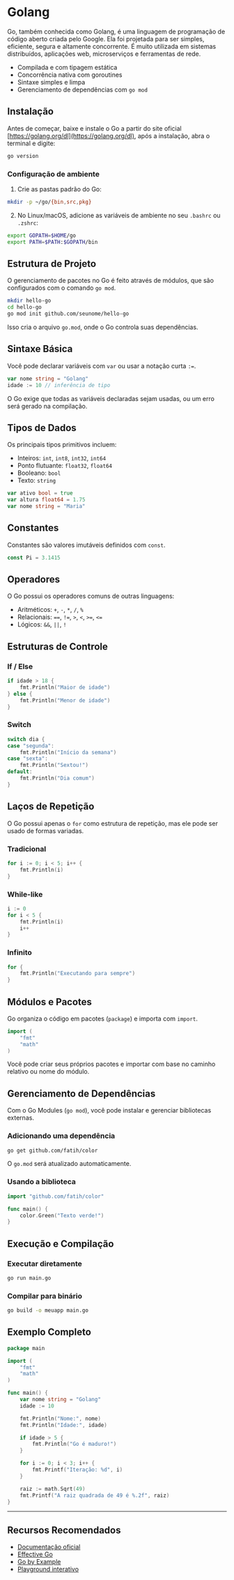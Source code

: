 
# Golang

Go, também conhecida como Golang, é uma linguagem de programação de código aberto criada pelo Google. Ela foi projetada para ser simples, eficiente, segura e altamente concorrente. É muito utilizada em sistemas distribuídos, aplicações web, microserviços e ferramentas de rede.

- Compilada e com tipagem estática
- Concorrência nativa com goroutines
- Sintaxe simples e limpa
- Gerenciamento de dependências com `go mod`

## Instalação

Antes de começar, baixe e instale o Go a partir do site oficial [https://golang.org/dl](https://golang.org/dl), após a instalação, abra o terminal e digite:

```bash
go version
```

### Configuração de ambiente

1. Crie as pastas padrão do Go:

```bash
mkdir -p ~/go/{bin,src,pkg}
```

2. No Linux/macOS, adicione as variáveis de ambiente no seu `.bashrc` ou `.zshrc`:

```bash
export GOPATH=$HOME/go
export PATH=$PATH:$GOPATH/bin
```

## Estrutura de Projeto

O gerenciamento de pacotes no Go é feito através de módulos, que são configurados com o comando `go mod`.

```bash
mkdir hello-go
cd hello-go
go mod init github.com/seunome/hello-go
```

Isso cria o arquivo `go.mod`, onde o Go controla suas dependências.

## Sintaxe Básica

Você pode declarar variáveis com `var` ou usar a notação curta `:=`.

```go
var nome string = "Golang"
idade := 10 // inferência de tipo
```

O Go exige que todas as variáveis declaradas sejam usadas, ou um erro será gerado na compilação.

## Tipos de Dados

Os principais tipos primitivos incluem:

- Inteiros: `int`, `int8`, `int32`, `int64`
- Ponto flutuante: `float32`, `float64`
- Booleano: `bool`
- Texto: `string`

```go
var ativo bool = true
var altura float64 = 1.75
var nome string = "Maria"
```

## Constantes

Constantes são valores imutáveis definidos com `const`.

```go
const Pi = 3.1415
```

## Operadores

O Go possui os operadores comuns de outras linguagens:

- Aritméticos: `+`, `-`, `*`, `/`, `%`
- Relacionais: `==`, `!=`, `>`, `<`, `>=`, `<=`
- Lógicos: `&&`, `||`, `!`

## Estruturas de Controle

### If / Else

```go
if idade > 18 {
    fmt.Println("Maior de idade")
} else {
    fmt.Println("Menor de idade")
}
```

### Switch

```go
switch dia {
case "segunda":
    fmt.Println("Início da semana")
case "sexta":
    fmt.Println("Sextou!")
default:
    fmt.Println("Dia comum")
}
```

## Laços de Repetição

O Go possui apenas o `for` como estrutura de repetição, mas ele pode ser usado de formas variadas.

### Tradicional

```go
for i := 0; i < 5; i++ {
    fmt.Println(i)
}
```

### While-like

```go
i := 0
for i < 5 {
    fmt.Println(i)
    i++
}
```

### Infinito

```go
for {
    fmt.Println("Executando para sempre")
}
```

## Módulos e Pacotes

Go organiza o código em pacotes (`package`) e importa com `import`.

```go
import (
    "fmt"
    "math"
)
```

Você pode criar seus próprios pacotes e importar com base no caminho relativo ou nome do módulo.

## Gerenciamento de Dependências

Com o Go Modules (`go mod`), você pode instalar e gerenciar bibliotecas externas.

### Adicionando uma dependência

```bash
go get github.com/fatih/color
```

O `go.mod` será atualizado automaticamente.

### Usando a biblioteca

```go
import "github.com/fatih/color"

func main() {
    color.Green("Texto verde!")
}
```

## Execução e Compilação

### Executar diretamente

```bash
go run main.go
```

### Compilar para binário

```bash
go build -o meuapp main.go
```

## Exemplo Completo

```go
package main

import (
    "fmt"
    "math"
)

func main() {
    var nome string = "Golang"
    idade := 10

    fmt.Println("Nome:", nome)
    fmt.Println("Idade:", idade)

    if idade > 5 {
        fmt.Println("Go é maduro!")
    }

    for i := 0; i < 3; i++ {
        fmt.Printf("Iteração: %d", i)
    }

    raiz := math.Sqrt(49)
    fmt.Printf("A raiz quadrada de 49 é %.2f", raiz)
}
```

---

## Recursos Recomendados

- [Documentação oficial](https://golang.org/doc/)
- [Effective Go](https://golang.org/doc/effective_go.html)
- [Go by Example](https://gobyexample.com/)
- [Playground interativo](https://play.golang.org/)


